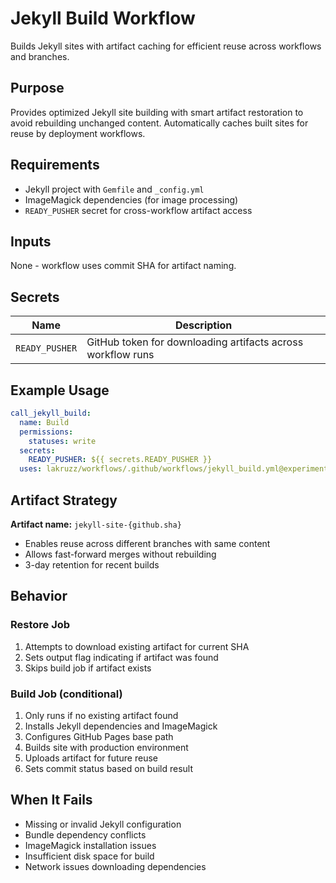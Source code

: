 # Jekyll Build Workflow

Builds Jekyll sites with artifact caching for efficient reuse across workflows and branches.

## Purpose

Provides optimized Jekyll site building with smart artifact restoration to avoid rebuilding unchanged content. Automatically caches built sites for reuse by deployment workflows.

## Requirements

- Jekyll project with `Gemfile` and `_config.yml`
- ImageMagick dependencies (for image processing)
- `READY_PUSHER` secret for cross-workflow artifact access

## Inputs

None - workflow uses commit SHA for artifact naming.

## Secrets

| Name | Description |
|------|-------------|
| `READY_PUSHER` | GitHub token for downloading artifacts across workflow runs |

## Example Usage

```yaml
call_jekyll_build: 
  name: Build
  permissions:
    statuses: write
  secrets:
    READY_PUSHER: ${{ secrets.READY_PUSHER }}
  uses: lakruzz/workflows/.github/workflows/jekyll_build.yml@experimental
```

## Artifact Strategy

**Artifact name:** `jekyll-site-{github.sha}`

- Enables reuse across different branches with same content
- Allows fast-forward merges without rebuilding
- 3-day retention for recent builds

## Behavior

### Restore Job

1. Attempts to download existing artifact for current SHA
2. Sets output flag indicating if artifact was found
3. Skips build job if artifact exists

### Build Job (conditional)

1. Only runs if no existing artifact found
2. Installs Jekyll dependencies and ImageMagick
3. Configures GitHub Pages base path
4. Builds site with production environment
5. Uploads artifact for future reuse
6. Sets commit status based on build result

## When It Fails

- Missing or invalid Jekyll configuration
- Bundle dependency conflicts
- ImageMagick installation issues
- Insufficient disk space for build
- Network issues downloading dependencies
